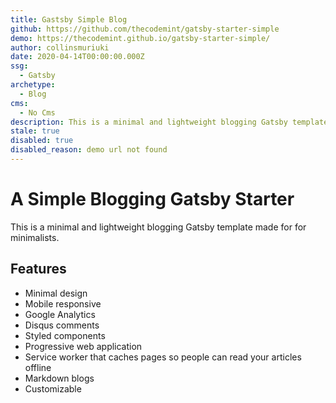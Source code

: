 ```yaml
---
title: Gastsby Simple Blog
github: https://github.com/thecodemint/gatsby-starter-simple
demo: https://thecodemint.github.io/gatsby-starter-simple/
author: collinsmuriuki
date: 2020-04-14T00:00:00.000Z
ssg:
  - Gatsby
archetype:
  - Blog
cms:
  - No Cms
description: This is a minimal and lightweight blogging Gatsby template
stale: true
disabled: true
disabled_reason: demo url not found
---
```


# A Simple Blogging Gatsby Starter

This is a minimal and lightweight blogging Gatsby template made for for minimalists.

## Features

- Minimal design
- Mobile responsive
- Google Analytics
- Disqus comments
- Styled components
- Progressive web application
- Service worker that caches pages so people can read your articles offline
- Markdown blogs
- Customizable
